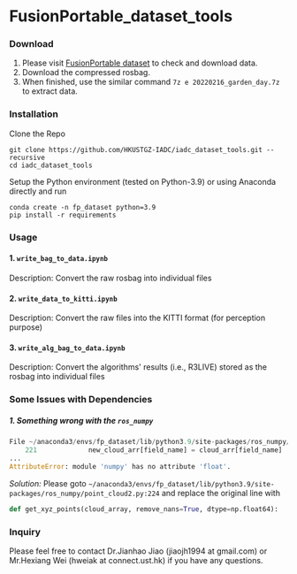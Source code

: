 # FusionPortable_dataset_tools

### Download
1. Please visit [FusionPortable dataset](https://fusionportable.github.io/dataset/fusionportable) to check and download data.
2. Download the compressed rosbag.
3. When finished, use the similar command ```7z e 20220216_garden_day.7z``` to extract data.

<!-- ### Notice 20230928
Please add this line in ```/etc/hosts```: ```143.89.6.5 www.ram-lab.com filebrowser.ram-lab.com``` to visit the dataset page. -->

### Installation
Clone the Repo
```
git clone https://github.com/HKUSTGZ-IADC/iadc_dataset_tools.git --recursive
cd iadc_dataset_tools
```
Setup the Python environment (tested on Python-3.9) or using Anaconda directly and run
```
conda create -n fp_dataset python=3.9
pip install -r requirements
```

### Usage
#### 1. ```write_bag_to_data.ipynb```
Description: Convert the raw rosbag into individual files

#### 2. ```write_data_to_kitti.ipynb```
Description: Convert the raw files into the KITTI format (for perception purpose)

#### 3. ```write_alg_bag_to_data.ipynb```
Description: Convert the algorithms' results (i.e., R3LIVE) stored as the rosbag into individual files

### Some Issues with Dependencies
##### 1. Something wrong with the ```ros_numpy```
```python
File ~/anaconda3/envs/fp_dataset/lib/python3.9/site-packages/ros_numpy/point_cloud2.py:224
    221             new_cloud_arr[field_name] = cloud_arr[field_name]
...
AttributeError: module 'numpy' has no attribute 'float'.
```
*Solution:* Please goto ```~/anaconda3/envs/fp_dataset/lib/python3.9/site-packages/ros_numpy/point_cloud2.py:224``` and replace the original line with
```python
def get_xyz_points(cloud_array, remove_nans=True, dtype=np.float64):
```

### Inquiry
Please feel free to contact Dr.Jianhao Jiao (jiaojh1994 at gmail.com) or Mr.Hexiang Wei (hweiak at connect.ust.hk) if you have any questions.
